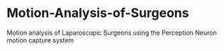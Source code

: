# Motion-Analysis-of-Surgeons
Motion analysis of Laparoscopic Surgeons using the Perception Neuron motion capture system

